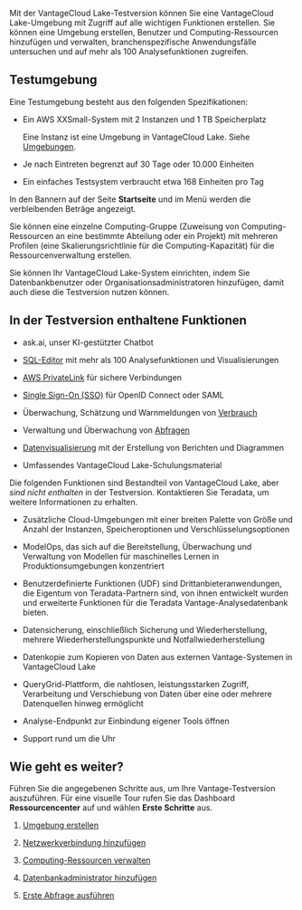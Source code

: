 Mit der VantageCloud Lake-Testversion können Sie eine VantageCloud Lake-Umgebung mit Zugriff auf alle wichtigen Funktionen erstellen. Sie können eine Umgebung erstellen, Benutzer und Computing-Ressourcen hinzufügen und verwalten, branchenspezifische Anwendungsfälle untersuchen und auf mehr als 100 Analysefunktionen zugreifen.

Testumgebung
------------

Eine Testumgebung besteht aus den folgenden Spezifikationen:

-   Ein AWS XXSmall-System mit 2 Instanzen und 1 TB Speicherplatz

    Eine Instanz ist eine Umgebung in VantageCloud Lake. Siehe [Umgebungen](sbt1640280496980.md).

-   Je nach Eintreten begrenzt auf 30 Tage oder 10.000 Einheiten

-   Ein einfaches Testsystem verbraucht etwa 168 Einheiten pro Tag

In den Bannern auf der Seite **Startseite** und im Menü werden die verbleibenden Beträge angezeigt.

Sie können eine einzelne Computing-Gruppe (Zuweisung von Computing-Ressourcen an eine bestimmte Abteilung oder ein Projekt) mit mehreren Profilen (eine Skalierungsrichtlinie für die Computing-Kapazität) für die Ressourcenverwaltung erstellen.

Sie können Ihr VantageCloud Lake-System einrichten, indem Sie Datenbankbenutzer oder Organisationsadministratoren hinzufügen, damit auch diese die Testversion nutzen können.

In der Testversion enthaltene Funktionen
----------------------------------------

-   ask.ai, unser KI-gestützter Chatbot

-   [SQL-Editor](xbg1640280430669.md) mit mehr als 100 Analysefunktionen und Visualisierungen

-   [AWS PrivateLink](suh1721090175745.md) für sichere Verbindungen

-   [Single Sign-On (SSO)](mxq1680183881642.md) für OpenID Connect oder SAML

-   Überwachung, Schätzung und Warnmeldungen von [Verbrauch](onj1682104977691.md)

-   Verwaltung und Überwachung von [Abfragen](ajr1640280560519.md)

-   [Datenvisualisierung](qow1711727575738.md) mit der Erstellung von Berichten und Diagrammen

-   Umfassendes VantageCloud Lake-Schulungsmaterial

Die folgenden Funktionen sind Bestandteil von VantageCloud Lake, aber *sind nicht enthalten* in der Testversion. Kontaktieren Sie Teradata, um weitere Informationen zu erhalten.

-   Zusätzliche Cloud-Umgebungen mit einer breiten Palette von Größe und Anzahl der Instanzen, Speicheroptionen und Verschlüsselungsoptionen

-   ModelOps, das sich auf die Bereitstellung, Überwachung und Verwaltung von Modellen für maschinelles Lernen in Produktionsumgebungen konzentriert

-   Benutzerdefinierte Funktionen (UDF) sind Drittanbieteranwendungen, die Eigentum von Teradata-Partnern sind, von ihnen entwickelt wurden und erweiterte Funktionen für die Teradata Vantage-Analysedatenbank bieten.

-   Datensicherung, einschließlich Sicherung und Wiederherstellung, mehrere Wiederherstellungspunkte und Notfallwiederherstellung

-   Datenkopie zum Kopieren von Daten aus externen Vantage-Systemen in VantageCloud Lake

-   QueryGrid-Plattform, die nahtlosen, leistungsstarken Zugriff, Verarbeitung und Verschiebung von Daten über eine oder mehrere Datenquellen hinweg ermöglicht

-   Analyse-Endpunkt zur Einbindung eigener Tools öffnen

-   Support rund um die Uhr

Wie geht es weiter?
-------------------

Führen Sie die angegebenen Schritte aus, um Ihre Vantage-Testversion auszuführen. Für eine visuelle Tour rufen Sie das Dashboard **Ressourcencenter** auf und wählen **Erste Schritte** aus.

1.  [Umgebung erstellen](wvr1709157903898.md)

2.  [Netzwerkverbindung hinzufügen](cqk1721231159841.md)

3.  [Computing-Ressourcen verwalten](nmr1658424425362.md)

4.  [Datenbankadministrator hinzufügen](mmq1721237123997.md)

5.  [Erste Abfrage ausführen](ahj1695153106508.md)
